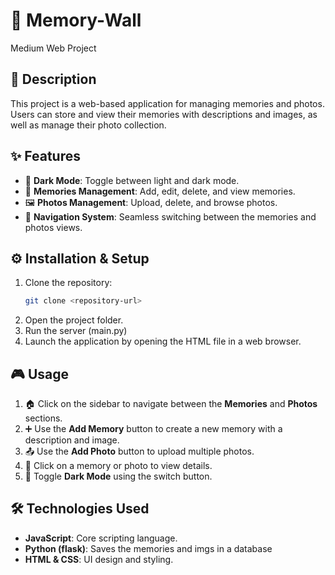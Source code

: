 # 📸 Memory-Wall
Medium Web Project

## 📝 Description
This project is a web-based application for managing memories and photos. Users can store and view their memories with descriptions and images, as well as manage their photo collection.

## ✨ Features
- 🌙 **Dark Mode**: Toggle between light and dark mode.
- 📖 **Memories Management**: Add, edit, delete, and view memories.
- 🖼️ **Photos Management**: Upload, delete, and browse photos.
- 🔀 **Navigation System**: Seamless switching between the memories and photos views.

## ⚙️ Installation & Setup
1. Clone the repository:
   ```sh
   git clone <repository-url>
   ```
2. Open the project folder.
3. Run the server (main.py)
4. Launch the application by opening the HTML file in a web browser.

## 🎮 Usage
1. 🏠 Click on the sidebar to navigate between the **Memories** and **Photos** sections.
2. ➕ Use the **Add Memory** button to create a new memory with a description and image.
3. 📤 Use the **Add Photo** button to upload multiple photos.
4. 👀 Click on a memory or photo to view details.
5. 🌙 Toggle **Dark Mode** using the switch button.

## 🛠️ Technologies Used
-  **JavaScript**: Core scripting language.
-  **Python (flask)**: Saves the memories and imgs in a database
-  **HTML & CSS**: UI design and styling.
